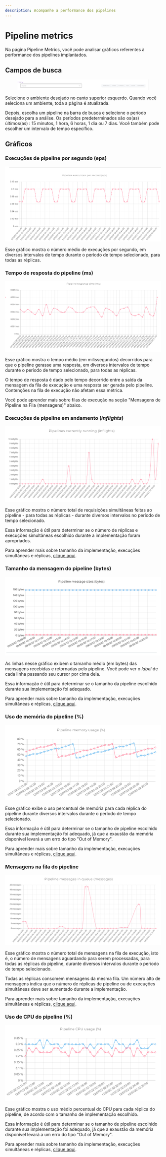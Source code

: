 ```yaml
---
description: Acompanhe a performance dos pipelines
---
```


# Pipeline metrics

Na página Pipeline Metrics, você pode analisar gráficos referentes à performance dos pipelines implantados.

## Campos de busca

<figure><img src="../.gitbook/assets/TfIVMW2.png" alt=""><figcaption></figcaption></figure>

Selecione o ambiente desejado no canto superior esquerdo. Quando você seleciona um ambiente, toda a página é atualizada.

Depois, escolha um pipeline na barra de busca e selecione o período desejado para a análise. Os períodos predeterminados são os(as) últimos(as) : 15 minutos, 1 hora, 6 horas, 1 dia ou 7 dias. Você também pode escolher um intervalo de tempo específico.

## Gráficos

### Execuções de pipeline por segundo (eps)

![](<../.gitbook/assets/image (4) (1).png>)

Esse gráfico mostra o número médio de execuções por segundo, em diversos intervalos de tempo durante o período de tempo selecionado, para todas as réplicas.

### Tempo de resposta do pipeline (ms)

![](<../.gitbook/assets/image (3) (1).png>)

Esse gráfico mostra o tempo médio (em milissegundos) decorridos para que o pipeline gerasse uma resposta, em diversos intervalos de tempo durante o período de tempo selecionado, para todas as réplicas.

O tempo de resposta é dado pelo tempo decorrido entre a saída da mensagem da fila de execução e uma resposta ser gerada pelo pipeline. Contenções na fila de execução não afetam essa métrica.

Você pode aprender mais sobre filas de execução na seção "Mensagens de Pipeline na Fila (mensagens)" abaixo.

### Execuções de pipeline em andamento (_inflights_)

![](<../.gitbook/assets/image (24).png>)

Esse gráfico mostra o número total de requisições simultâneas feitas ao pipeline - para todas as réplicas - durante diversos intervalos no período de tempo selecionado.

Essa informação é útil para determinar se o número de réplicas e execuções simultâneas escolhido durante a implementação foram apropriados.

Para aprender mais sobre tamanho da implementação, execuções simultâneas e réplicas, [clique aqui](https://docs.digibee.com/help-center/v/pt-br/run/deployments).

### Tamanho da mensagem do pipeline (bytes)

![](<../.gitbook/assets/image (16).png>)

As linhas nesse gráfico exibem o tamanho médio (em bytes) das mensagens recebidas e retornadas pelo pipeline. Você pode ver o _label_ de cada linha passando seu cursor por cima dela.

Essa informação é útil para determinar se o tamanho da pipeline escolhido durante sua implementação foi adequado.

Para aprender mais sobre tamanho da implementação, execuções simultâneas e réplicas, [clique aqui](https://docs.digibee.com/help-center/v/pt-br/run/deployments).

### Uso de memória do pipeline (%)

![](../.gitbook/assets/memoryusage.png)

Esse gráfico exibe o uso percentual de memória para cada réplica do pipeline durante diversos intervalos durante o período de tempo selecionado.

Essa informação é útil para determinar se o tamanho de pipeline escolhido durante sua implementação foi adequado, já que a exaustão da memória disponível levará a um erro do tipo "Out of Memory".

Para aprender mais sobre tamanho da implementação, execuções simultâneas e réplicas, [clique aqui](https://docs.digibee.com/help-center/v/pt-br/run/deployments).

### Mensagens na fila do pipeline

![](<../.gitbook/assets/image (1) (1) (1).png>)

Esse gráfico mostra o número total de mensagens na fila de execução, isto é, o número de mensagens aguardando para serem processadas, para todas as réplicas do pipeline, durante diversos intervalos durante o período de tempo selecionado.

Todas as réplicas consomem mensagens da mesma fila. Um número alto de mensagens indica que o número de réplicas de pipeline ou de execuções simultâneas deve ser aumentado durante a implementação.

Para aprender mais sobre tamanho da implementação, execuções simultâneas e réplicas, [clique aqui](https://docs.digibee.com/help-center/v/pt-br/run/deployments).

### Uso de CPU do pipeline (%)

![](../.gitbook/assets/cpuusage.png)

Esse gráfico mostra o uso médio percentual do CPU para cada réplica do pipeline, de acordo com o tamanho de implementação escolhido.

Essa informação é útil para determinar se o tamanho de pipeline escolhido durante sua implementação foi adequado, já que a exaustão da memória disponível levará a um erro do tipo "Out of Memory".

Para aprender mais sobre tamanho da implementação, execuções simultâneas e réplicas, [clique aqui](https://docs.digibee.com/help-center/v/pt-br/run/deployments).
